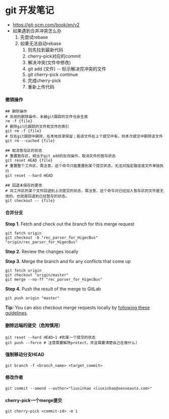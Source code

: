 # git 开发笔记

- https://git-scm.com/book/en/v2
- 如果遇到合并冲突怎么办
  1. 先尝试rebase
  2. 如果无法自动rebase
     1. 则先拉到最新代码
     2. cherry-pick对应的commit
     3. 解决冲突(文件中修改)
     4. git add (文件) -- 标示解决完冲突的文件
     5. git cherry-pick continue
     6. 完成cherry-pick
     7. 重新上传代码

#### 撤销操作

```shell
## 删除操作
# 系统的删除操作，未被git跟踪的文件也会生效
rm -f {file}
# 删除git已跟踪的文件和文件的索引
git rm -f {file}
# 仅在git跟踪中删除，在本地目录保留；若该文件在上个提交中有，则本次提交中删除该文件
git rm --cached {file}

## 取消暂存区的状态
# 重置暂存区，相当于git add的反向操作，取消文件的暂存状态
git reset HEAD {file}
# 重置整个工作区，需注意，这个命令只能重置到某个提交状态，无法对指定路径或文件单独执行
git reset --hard HEAD

## 回退未保存的更改
# 将工作区的某个文件回退到上次提交的状态，需注意，这个命令对已经加入暂存区的文件是无效的。也就是回退到已经暂存的状态。
git checkout -- {file}
```

#### 合并分支

**Step 1.** Fetch and check out the branch for this merge request

```
git fetch origin
git checkout -b "rec_parser_for_HigecBus" "origin/rec_parser_for_HigecBus"
```

**Step 2.** Review the changes locally

**Step 3.** Merge the branch and fix any conflicts that come up

```
git fetch origin
git checkout "origin/master"
git merge --no-ff "rec_parser_for_HigecBus"
```

**Step 4.** Push the result of the merge to GitLab

```
git push origin "master"
```

**Tip:** You can also checkout merge requests locally by [following these guidelines](https://gitlab.senseauto.com/help/user/project/merge_requests/index.md#checkout-merge-requests-locally).

#### 删除远端的提交（危险慎用）

```shell
git reset --hard HEAD~1 #到某一个提交的状态
git push --force # 注意需要解除protect，并且需要清楚自己在做什么)
```

#### 强制移动分支HEAD

```
git branch -f <branch_name> <target_commit>
```

#### 修改作者

```
git commit --amend --author="liuxinhao <liuxinhao@senseauto.com>"
```

#### cherry-pick一个merge提交

```
git cherry-pick <commit-id> -m 1
```

